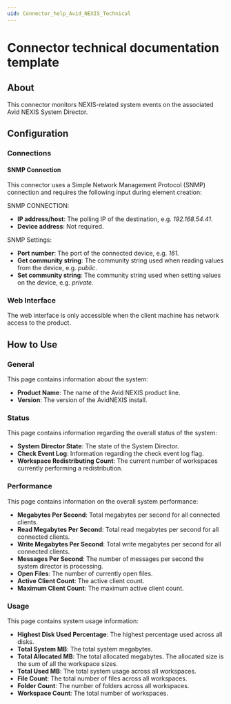 ```yaml
---
uid: Connector_help_Avid_NEXIS_Technical
---
```


# Connector technical documentation template

## About

This connector monitors NEXIS-related system events on the associated Avid NEXIS System Director.

## Configuration

### Connections

#### SNMP Connection

This connector uses a Simple Network Management Protocol (SNMP) connection and requires the following input during element creation:

SNMP CONNECTION:

- **IP address/host**: The polling IP of the destination, e.g. *192.168.54.41*.
- **Device address**: Not required.

SNMP Settings:

- **Port number**: The port of the connected device, e.g. *161.*
- **Get community string**: The community string used when reading values from the device, e.g. *public*.
- **Set community string**: The community string used when setting values on the device, e.g. *private*.

### Web Interface

The web interface is only accessible when the client machine has network access to the product.

## How to Use

### General

This page contains information about the system:

- **Product Name**: The name of the Avid NEXIS product line.
- **Version**: The version of the AvidNEXIS install.

### Status

This page contains information regarding the overall status of the system:

- **System Director State**: The state of the System Director.
- **Check Event Log**: Information regarding the check event log flag.
- **Workspace Redistributing Count**: The current number of workspaces currently performing a redistribution.

### Performance

This page contains information on the overall system performance:

- **Megabytes Per Second**: Total megabytes per second for all connected clients.
- **Read Megabytes Per Second**: Total read megabytes per second for all connected clients.
- **Write Megabytes Per Second**: Total write megabytes per second for all connected clients.
- **Messages Per Second**: The number of messages per second the system director is processing.
- **Open Files**: The number of currently open files.
- **Active Client Count**: The active client count.
- **Maximum Client Count**: The maximum active client count.

### Usage

This page contains system usage information:

- **Highest Disk Used Percentage**: The highest percentage used across all disks.
- **Total System MB**: The total system megabytes.
- **Total Allocated MB**: The total allocated megabytes. The allocated size is the sum of all the workspace sizes.
- **Total Used MB**: The total system usage across all workspaces.
- **File Count**: The total number of files across all workspaces.
- **Folder Count**: The number of folders across all workspaces.
- **Workspace Count**: The total number of workspaces.

